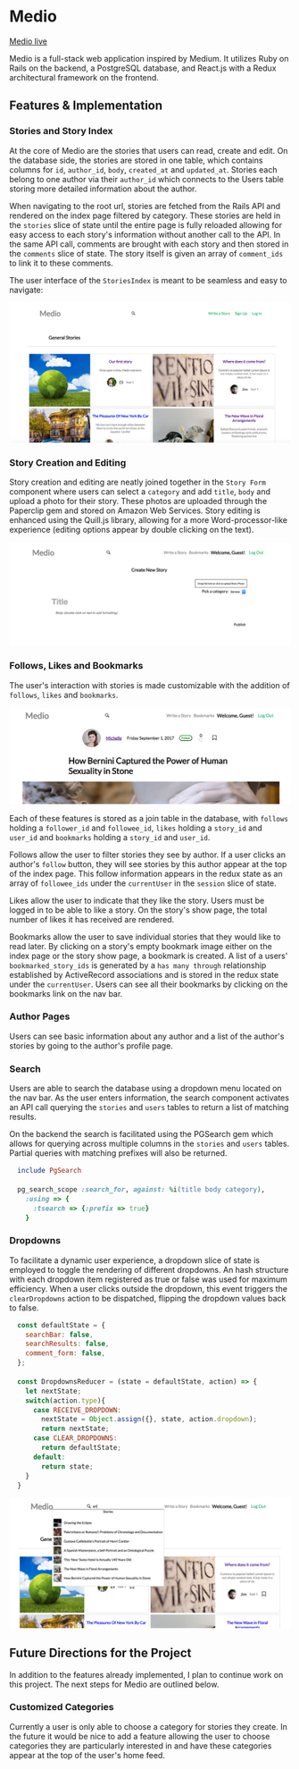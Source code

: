 # Medio

[Medio live][heroku] 

[heroku]: https://medio.herokuapp.com/

Medio is a full-stack web application inspired by Medium.  It utilizes Ruby on Rails on the backend, a PostgreSQL database, and React.js with a Redux architectural framework on the frontend.  

## Features & Implementation

### Stories and Story Index 

  At the core of Medio are the stories that users can read, create and edit. On the database side, the stories are stored in one table, which contains columns for `id`, `author_id`, `body`, `created_at` and `updated_at`. Stories each belong to one author via their `author_id` which connects to the Users table storing more detailed information about the author. 

  When navigating to the root url, stories are fetched from the Rails API and rendered on the index page filtered by category. These stories are held in the `stories` slice of state until the entire page is fully reloaded allowing for easy access to each story's information without another call to the API. In the same API call, comments are brought with each story and then stored in the `comments` slice of state. The story itself is given an array of `comment_ids` to link it to these comments.  

  The user interface of the `StoriesIndex` is meant to be seamless and easy to navigate:  

![image of notebook index](./docs/wireframes/stories_index.png)

### Story Creation and Editing

  Story creation and editing are neatly joined together in the `Story Form` component where users can select a `category` and add `title`, `body` and upload a photo for their story. These photos are uploaded through the Paperclip gem and stored on Amazon Web Services. Story editing is enhanced using the Quill.js library, allowing for a more Word-processor-like experience (editing options appear by double clicking on the text). 

![image of story form](./docs/wireframes/story_form.png)

### Follows, Likes and Bookmarks

  The user's interaction with stories is made customizable with the addition of `follows`, `likes` and `bookmarks`. 

![image of story detail header](./docs/wireframes/story_detail_header.png)

  Each of these features is stored as a join table in the database, with `follows` holding a `follower_id` and `followee_id`, `likes` holding a `story_id` and `user_id` and `bookmarks` holding a `story_id` and `user_id`.

  Follows allow the user to filter stories they see by author. If a user clicks an author's `follow` button, they will see stories by this author appear at the top of the index page. This follow information appears in the redux state as an array of `followee_ids` under the `currentUser` in the `session` slice of state. 

  Likes allow the user to indicate that they like the story. Users must be logged in to be able to like a story. On the story's show page, the total number of likes it has received are rendered. 

  Bookmarks allow the user to save individual stories that they would like to read later. By clicking on a story's empty bookmark image either on the index page or the story show page, a bookmark is created. A list of a users' `bookmarked_story_ids` is generated by a `has many through` relationship established by ActiveRecord associations and is stored in the redux state under the `currentUser`. Users can see all their bookmarks by clicking on the bookmarks link on the nav bar. 

### Author Pages

  Users can see basic information about any author and a list of the author's stories by going to the author's profile page. 

### Search 

  Users are able to search the database using a dropdown menu located on the nav bar. As the user enters information, the search component activates an API call querying the `stories` and `users` tables to return a list of matching results. 

  On the backend the search is facilitated using the PGSearch gem which allows for querying across multiple columns in the `stories` and `users` tables. Partial queries with matching prefixes will also be returned. 

  ```ruby
    include PgSearch

    pg_search_scope :search_for, against: %i(title body category), 
      :using => { 
        :tsearch => {:prefix => true}
      }
  ```

### Dropdowns

  To facilitate a dynamic user experience, a dropdown slice of state is employed to toggle the rendering of different dropdowns. An hash structure with each dropdown item registered as true or false was used for maximum efficiency. When a user clicks outside the dropdown, this event triggers the `clearDropdowns` action to be dispatched, flipping the dropdown values back to false. 

  ```javascript
    const defaultState = {
      searchBar: false,
      searchResults: false,
      comment_form: false, 
    };

    const DropdownsReducer = (state = defaultState, action) => {
      let nextState; 
      switch(action.type){
        case RECEIVE_DROPDOWN:
          nextState = Object.assign({}, state, action.dropdown);
          return nextState; 
        case CLEAR_DROPDOWNS:
          return defaultState; 
        default:
          return state;
      }
    }
  ```
  ![search](./docs/wireframes/search.png)


## Future Directions for the Project

In addition to the features already implemented, I plan to continue work on this project.  The next steps for Medio are outlined below.

### Customized Categories

Currently a user is only able to choose a category for stories they create. In the future it would be nice to add a feature allowing the user to choose categories they are particularly interested in and have these categories appear at the top of the user's home feed. 
 